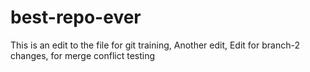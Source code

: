 # best-repo-ever
This is an edit to the file for git training,
Another edit,
Edit for branch-2 changes, for merge conflict testing